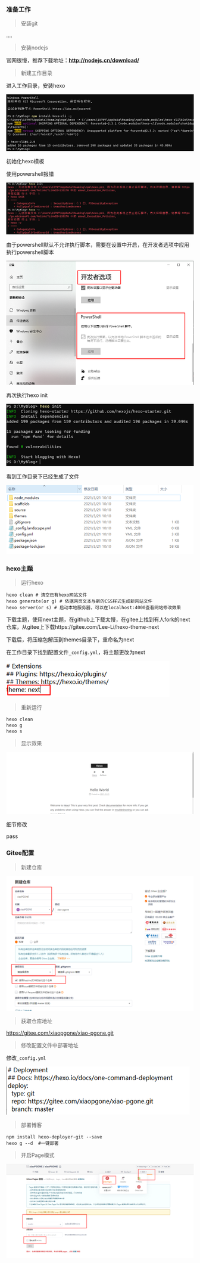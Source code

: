 ### 准备工作

> 安装git

....

> 安装nodejs

官网很慢，推荐下载地址：**http://nodejs.cn/download/**

> 新建工作目录

进入工作目录，安装hexo

![image-20210321100433664](.assets/image-20210321100433664.png)

初始化hexo模板

使用powershell报错

![image-20210321101202522](.assets/image-20210321101202522.png)

由于powershell默认不允许执行脚本，需要在设置中开启，在开发者选项中应用执行powershell脚本

![image-20210321101347025](.assets/image-20210321101347025.png)

再次执行hexo init

![image-20210321101122886](.assets/image-20210321101122886.png)

看到工作目录下已经生成了文件

![image-20210321101809299](.assets/image-20210321101809299.png)

### hexo主题

> 运行hexo

```shell
hexo clean # 清空已有hexo网站文件
hexo generate(or g) # 依据网页文本与新的CSS样式生成新网站文件
hexo server(or s) # 启动本地服务器，可以在localhost:4000查看网站修改效果
```

下载主题，使用next主题，在github上下载太慢，在gitee上找到有人fork的next仓库，从gitee上下载https://gitee.com/Lee-Li/hexo-theme-next

下载后，将压缩包解压到themes目录下，重命名为next

在工作目录下找到配置文件`_config.yml`，将主题更改为next

![image-20210321104242983](.assets/image-20210321104242983.png)



> 重新运行

```shell
hexo clean
hexo g
hexo s
```

> 显示效果

![image-20210321104807588](.assets/image-20210321104807588.png)

细节修改

pass



### Gitee配置

> 新建仓库

![image-20210321105524738](.assets/image-20210321105524738.png)

> 获取仓库地址

https://gitee.com/xiaopgone/xiao-pgone.git

> 修改配置文件中部署地址

修改`_config.yml`

![image-20210321105834521](.assets/image-20210321105834521.png)

> 部署博客

```shell
npm install hexo-deployer-git --save
hexo g --d  #一键部署
```
 
> 开启Page模式

![image-20210321110357493](.assets/image-20210321110357493.png)

